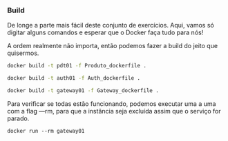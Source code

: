 ### Build

De longe a parte mais fácil deste conjunto de exercícios. Aqui, vamos só digitar alguns comandos e esperar que o Docker faça tudo para nós!

A ordem realmente não importa, então podemos fazer a build do jeito que quisermos.

```sh
docker build -t pdt01 -f Produto_dockerfile .

docker build -t auth01 -f Auth_dockerfile .

docker build -t gateway01 -f Gateway_dockerfile .
```

Para verificar se todas estão funcionando, podemos executar uma a uma com a flag —rm, para que a instância seja excluída assim que o serviço for parado.

```
docker run --rm gateway01


```

